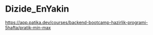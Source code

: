 # Dizide_EnYakin
https://app.patika.dev/courses/backend-bootcamp-hazirlik-programi-5hafta/pratik-min-max

